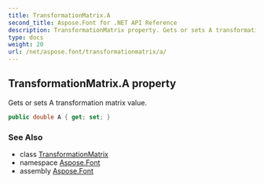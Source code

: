 ```yaml
---
title: TransformationMatrix.A
second_title: Aspose.Font for .NET API Reference
description: TransformationMatrix property. Gets or sets A transformation matrix value
type: docs
weight: 20
url: /net/aspose.font/transformationmatrix/a/
---
```

## TransformationMatrix.A property

Gets or sets A transformation matrix value.

```csharp
public double A { get; set; }
```

### See Also

* class [TransformationMatrix](../)
* namespace [Aspose.Font](../../../aspose.font/)
* assembly [Aspose.Font](../../../)


